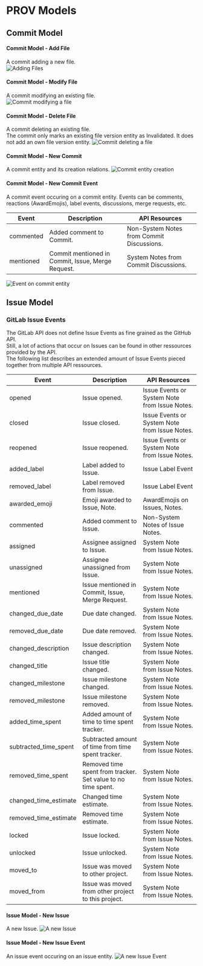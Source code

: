 # PROV Models

## Commit Model
#### Commit Model - Add File
A commit adding a new file.  
![Adding Files](./pngs/commit_model_add_file.png)

#### Commit Model - Modify File
A commit modifying an existing file.  
![Commit modifying a file](./pngs/commit_model_modify_file.png)

#### Commit Model - Delete File
A commit deleting an existing file.  
The commit only marks an existing file version entity as Invalidated.
It does not add an own file version entity.
![Commit deleting a file](./pngs/commit_model_delete_file.png)

#### Commit Model - New Commit
A commit entity and its creation relations.
![Commit entity creation](./pngs/commit_model_new_commit.png)

#### Commit Model - New Commit Event
A commit event occuring on a commit entity.
Events can be comments, reactions (AwardEmojis), label events, discussions, merge requests, etc.  

| Event     | Description                                       | API Resources                             |
|-----------|---------------------------------------------------|-------------------------------------------|
| commented | Added comment to Commit.                          | Non-System Notes from Commit Discussions. |
| mentioned | Commit mentioned in Commit, Issue, Merge Request. | System Notes from Commit Discussions.     |

![Event on commit entity](./pngs/commit_model_new_commit_event.png)


## Issue Model

### GitLab Issue Events
The GitLab API does not define Issue Events as fine grained as the GitHub API.  
Still, a lot of actions that occur on Issues can be found in other ressources provided by the API.  
The following list describes an extended amount of Issue Events pieced together from multiple API ressources.  

| Event                 | Description                                                  | API Resources                                       |
|-----------------------|--------------------------------------------------------------|-----------------------------------------------------|
| opened                | Issue opened.                                                | Issue Events or System Note from Issue Notes.       |
| closed                | Issue closed.                                                | Issue Events or System Note from Issue Notes.       |
| reopened              | Issue reopened.                                              | Issue Events or System Note from Issue Notes.       |
| added_label           | Label added to Issue.                                        | Issue Label Event                                   |
| removed_label         | Label removed from Issue.                                    | Issue Label Event                                   |
| awarded_emoji         | Emoji awarded to Issue, Note.                                | AwardEmojis on Issues, Notes.                       |
| commented             | Added comment to Issue.                                      | Non-System Notes of Issue Notes.                    |
| assigned              | Assignee assigned to Issue.                                  | System Note from Issue Notes.                       |
| unassigned            | Assignee unassigned from Issue.                              | System Note from Issue Notes.                       |
| mentioned             | Issue mentioned in Commit, Issue, Merge Request.             | System Note from Issue Notes.                       |
| changed_due_date      | Due date changed.                                            | System Note from Issue Notes.                       |
| removed_due_date      | Due date removed.                                            | System Note from Issue Notes.                       |
| changed_description   | Issue description changed.                                   | System Note from Issue Notes.                       |
| changed_title         | Issue title changed.                                         | System Note from Issue Notes.                       |
| changed_milestone     | Issue milestone changed.                                     | System Note from Issue Notes.                       |
| removed_milestone     | Issue milestone removed.                                     | System Note from Issue Notes.                       |
| added_time_spent      | Added amount of time to time spent tracker.                  | System Note from Issue Notes.                       |
| subtracted_time_spent | Subtracted amount of time from time spent tracker.           | System Note from Issue Notes.                       |
| removed_time_spent    | Removed time spent from tracker. Set value to no time spent. | System Note from Issue Notes.                       |
| changed_time_estimate | Changed time estimate.                                       | System Note from Issue Notes.                       |
| removed_time_estimate | Removed time estimate.                                       | System Note from Issue Notes.                       |
| locked                | Issue locked.                                                | System Note from Issue Notes.                       |
| unlocked              | Issue unlocked.                                              | System Note from Issue Notes.                       |
| moved_to              | Issue was moved to other project.                            | System Note from Issue Notes.                       |
| moved_from            | Issue was moved from other project to this project.          | System Note from Issue Notes.                       |

#### Issue Model - New Issue
A new Issue.
![A new Issue](./pngs/issue_model_new_issue.png)

#### Issue Model - New Issue Event
An issue event occuring on an issue entity.
![A new Issue Event](./pngs/issue_model_new_issue_event.png)
